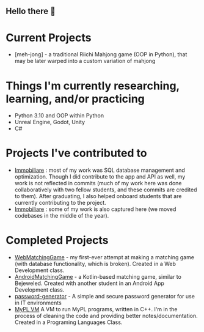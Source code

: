 ## Hello there 👋


# Current Projects
- [meh-jong] - a traditional Riichi Mahjong game (OOP in Python), that may be later warped into a custom variation of mahjong

# Things I'm currently researching, learning, and/or practicing
- Python 3.10 and OOP within Python
- Unreal Engine, Godot, Unity
- C#

# Projects I've contributed to
- [Immobiliare](https://github.com/orgs/immobiliareai/repositories?q=immobiliare) : most of my work was SQL database management and optimization. Though I did contribute to the app and API as well, my work is not reflected in commits (much of my work here was done collaboratively with two fellow students, and these commits are credited to them). After graduating, I also helped onboard students that are currently contributing to the project.
- [Immobiliare](https://github.com/orgs/Pangeon-LLC/repositories?q=immobiliare) : some of my work is also captured here (we moved codebases in the middle of the year).

# Completed Projects
- [WebMatchingGame](https://github.com/d-bev/WebMatchingGame) - my first-ever attempt at making a matching game (with database functionality, which is broken). Created in a Web Development class.
- [AndroidMatchingGame](https://github.com/d-bev/AndroidMatchingGame) - a Kotlin-based matching game, similar to Bejeweled. Created with another student in an Android App Development class.
- [password-generator](https://github.com/d-bev/password-generator) - A simple and secure password generator for use in IT environments
- [MyPL VM](https://github.com/d-bev/MyPL-VM) A VM to run MyPL programs, written in C++. I'm in the process of cleaning the code and providing better notes/documentation. Created in a Programing Languages Class.
